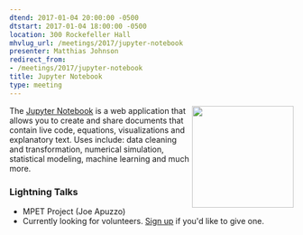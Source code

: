```yaml
---
dtend: 2017-01-04 20:00:00 -0500
dtstart: 2017-01-04 18:00:00 -0500
location: 300 Rockefeller Hall
mhvlug_url: /meetings/2017/jupyter-notebook
presenter: Matthias Johnson
redirect_from:
- /meetings/2017/jupyter-notebook
title: Jupyter Notebook
type: meeting
---
```



<img alt="" src="/sites/default/files/large_jupyter-sq-text-left.png" style="width: 180px; height: 180px; float: right;" />The [Jupyter Notebook](http://jupyter.org/) is a web application that allows you to create and share documents that contain live code, equations, visualizations and explanatory text. Uses include: data cleaning and transformation, numerical simulation, statistical modeling, machine learning and much more.

### Lightning Talks
- MPET Project (Joe Apuzzo)
- Currently looking for volunteers. [Sign up](http://mhvlug.org/contact/Lightning-Talk) if you'd like to give one.